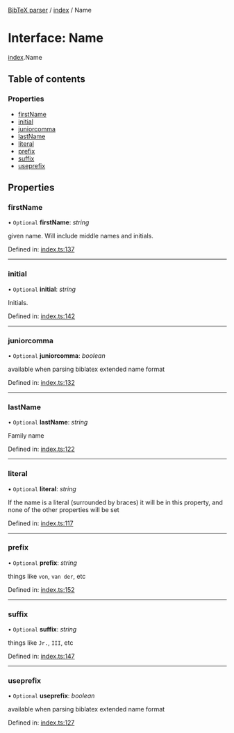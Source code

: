 [BibTeX parser](../README.md) / [index](../modules/index.md) / Name

# Interface: Name

[index](../modules/index.md).Name

## Table of contents

### Properties

- [firstName](index.name.md#firstname)
- [initial](index.name.md#initial)
- [juniorcomma](index.name.md#juniorcomma)
- [lastName](index.name.md#lastname)
- [literal](index.name.md#literal)
- [prefix](index.name.md#prefix)
- [suffix](index.name.md#suffix)
- [useprefix](index.name.md#useprefix)

## Properties

### firstName

• `Optional` **firstName**: *string*

given name. Will include middle names and initials.

Defined in: [index.ts:137](https://github.com/retorquere/bibtex-parser/blob/master/index.ts#L137)

___

### initial

• `Optional` **initial**: *string*

Initials.

Defined in: [index.ts:142](https://github.com/retorquere/bibtex-parser/blob/master/index.ts#L142)

___

### juniorcomma

• `Optional` **juniorcomma**: *boolean*

available when parsing biblatex extended name format

Defined in: [index.ts:132](https://github.com/retorquere/bibtex-parser/blob/master/index.ts#L132)

___

### lastName

• `Optional` **lastName**: *string*

Family name

Defined in: [index.ts:122](https://github.com/retorquere/bibtex-parser/blob/master/index.ts#L122)

___

### literal

• `Optional` **literal**: *string*

If the name is a literal (surrounded by braces) it will be in this property, and none of the other properties will be set

Defined in: [index.ts:117](https://github.com/retorquere/bibtex-parser/blob/master/index.ts#L117)

___

### prefix

• `Optional` **prefix**: *string*

things like `von`, `van der`, etc

Defined in: [index.ts:152](https://github.com/retorquere/bibtex-parser/blob/master/index.ts#L152)

___

### suffix

• `Optional` **suffix**: *string*

things like `Jr.`, `III`, etc

Defined in: [index.ts:147](https://github.com/retorquere/bibtex-parser/blob/master/index.ts#L147)

___

### useprefix

• `Optional` **useprefix**: *boolean*

available when parsing biblatex extended name format

Defined in: [index.ts:127](https://github.com/retorquere/bibtex-parser/blob/master/index.ts#L127)
